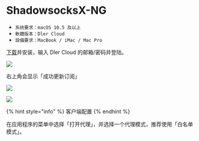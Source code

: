 # ShadowsocksX-NG

* `系统要求：macOS 10.5 及以上`
* `軟體版本：Dler Cloud`
* `設備要求：MacBook / iMac / Mac Pro`

[下载](https://dlercloud.com/client.html)并安装，输入 Dler Cloud 的邮箱/密码并登陆。

![](https://github.com/BrownRhined/HelpDocument/tree/603d2bd5d2643d4ceb2b12057796a97fc2d1df78/.gitbook/assets/image%20%2810%29.png)

右上角会显示「成功更新订阅」

![](https://github.com/BrownRhined/HelpDocument/tree/603d2bd5d2643d4ceb2b12057796a97fc2d1df78/.gitbook/assets/image%20%2814%29.png)

![](https://github.com/BrownRhined/HelpDocument/tree/603d2bd5d2643d4ceb2b12057796a97fc2d1df78/.gitbook/assets/image%20%286%29.png)

{% hint style="info" %}
客户端配置
{% endhint %}

在应用程序的菜单中选择「打开代理」，并选择一个代理模式，推荐使用「白名单模式」。

